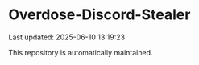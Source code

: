 # Overdose-Discord-Stealer

Last updated: 2025-06-10 13:19:23

This repository is automatically maintained.
